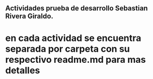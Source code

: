 ## Actividades prueba de desarrollo Sebastian Rivera Giraldo.

# en cada actividad se encuentra separada por carpeta con su respectivo readme.md para mas detalles
